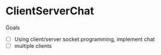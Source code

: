# ClientServerChat

Goals
- [ ] Using client/server socket programming, implement chat
- [ ] multiple clients
